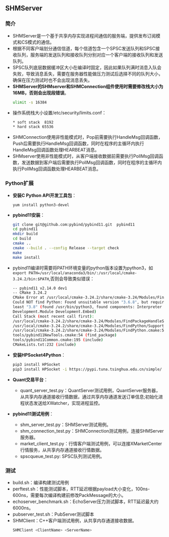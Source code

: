 ## SHMServer
### 简介
- SHMServer是一个基于共享内存实现进程间通信的服务端，提供发布订阅模式和CS模式的通信。
- 根据不同客户端划分通信信道，每个信道包含一个SPSC发送队列和SPSC接收队列，服务端的发送队列和接收队列分别对应一个客户端的接收队列和发送队列。
- SPSC队列底层数据缓冲区大小在编译时固定，因此如果队列满时消息入队会失败，导致消息丢失，需要在服务器性能做压力测试后选择不同的队列大小，确保在压力测试时也不会出现消息丢失。
- **SHMServer的SHMserver和SHMConnection组件使用时需要修改栈大小为16MB，否则会出现段错误**。
    ```bash
    ulimit -s 16384
    ```
- 操作系统栈大小设置/etc/security/limits.conf：
    ```bash
    * soft stack  8192
    * hard stack 65536
    ```
- SHMConnection使用非性能模式时，Pop前需要执行HandleMsg回调函数，Push后需要执行HandleMsg回调函数，同时在程序的主循环内执行HandleMsg回调函数处理HEARBEAT消息。
- SHMserver使用非性能模式时，从客户端接收数据前需要执行PollMsg回调函数，发送数据到客户端后需要执行PollMsg回调函数，同时在程序的主循环内执行PollMsg回调函数处理HEARBEAT消息。

### Python扩展
- **安装C Python API开发工具包**：
    ```
    yum install python3-devel
    ```
- **pybind11安装**：
    ```bash
    git clone git@github.com:pybind/pybind11.git  pybind11
    cd pybind11
    mkdir build
    cd build
    cmake ..
    cmake --build . --config Release --target check
    make
    make install
    ```
- pybind11编译时需要将PATH环境变量的python版本设置为python3，如`export PATH=/usr/local/anaconda3/bin/:/usr/local/cmake-3.24.2/bin:$PATH`,否则会导致类似错误：
    ```bash
    -- pybind11 v2.14.0 dev1
    -- CMake 3.24.2
    CMake Error at /usr/local/cmake-3.24.2/share/cmake-3.24/Modules/FindPackageHandleStandardArgs.cmake:230 (message):
    Could NOT find Python: Found unsuitable version "3.6.8", but required is at
    least "3.8" (found /usr/bin/python3, found components: Interpreter
    Development.Module Development.Embed)
    Call Stack (most recent call first):
    /usr/local/cmake-3.24.2/share/cmake-3.24/Modules/FindPackageHandleStandardArgs.cmake:592 (_FPHSA_FAILURE_MESSAGE)
    /usr/local/cmake-3.24.2/share/cmake-3.24/Modules/FindPython/Support.cmake:3203 (find_package_handle_standard_args)
    /usr/local/cmake-3.24.2/share/cmake-3.24/Modules/FindPython.cmake:519 (include)
    tools/pybind11NewTools.cmake:54 (find_package)
    tools/pybind11Common.cmake:195 (include)
    CMakeLists.txt:232 (include)
    ```
- **安装HPSocket4Python**：
    ```bash
    pip3 install HPSocket
    pip3 install HPSocket -i https://pypi.tuna.tsinghua.edu.cn/simple/
    ```

- **Quant交易平台**：
    - quant_server_test.py：QuantServer测试用例，QuantServer服务器，从共享内存通道接收行情数据，通过共享内存通道发送订单信息;初始化进程状态发送给XWatcher，实现进程监控。


- **pybind11测试用例**：
    - shm_server_test.py：SHMServer测试用例。
    - shm_connection_test.py：SHMConnection测试用例，连接SHMServer服务器。
    - market_client_test.py：行情客户端测试用例，可以连接XMarketCenter行情服务，从共享内存通道接收行情数据。
    - spscqueue_test.py: SPSC队列测试用例。



### 测试
- build.sh：编译构建测试用例
- perftest.sh：性能测试脚本，RTT延迟根据payload大小变化，100ns-600ns，需要每次编译构建前修改PackMessage的大小。
- echoserver_benchmark.sh：EchoServer压力测试脚本，RTT延迟最大约6000ns。
- pubserver_test.sh：PubServer测试脚本
- SHMClient：C++客户端测试用例，从共享内存通道接收数据。
    ```bash
    SHMClient <ClientName> <ServerName>
    ```